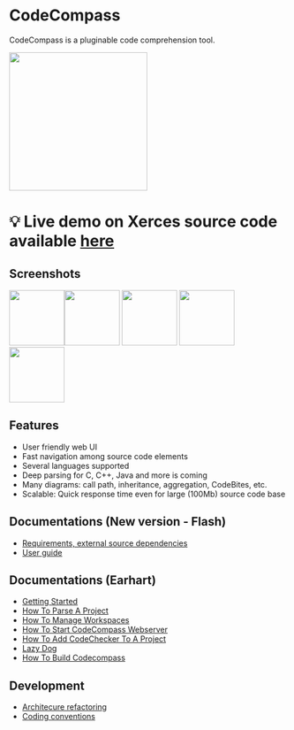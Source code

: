 CodeCompass
===========

CodeCompass is a pluginable code comprehension tool.

<img src="https://raw.githubusercontent.com/Ericsson/codecompass/master/webgui/images/logo.png" width="250px;"/>

# :bulb: Live demo on Xerces source code available [here](http://modelserver.inf.elte.hu:34540/#wsid=xerces)

## Screenshots

<img src="https://raw.githubusercontent.com/Ericsson/codecompass/master/webgui/images/home.png" height="100px" /><img src="https://raw.githubusercontent.com/Ericsson/codecompass/master/webgui/images/codebites.png" height="100px" />
<img src="https://raw.githubusercontent.com/Ericsson/codecompass/master/webgui/images/infotree.png" height="100px" />
<img src="https://raw.githubusercontent.com/Ericsson/codecompass/master/plugins/cpp/webgui/images/cpp_function_call_diagram.png" height="100px" />
<img src="https://raw.githubusercontent.com/Ericsson/codecompass/master/plugins/cpp/webgui/images/cpp_detailed_class_diagram.png" height="100px" />

Features
--------

- User friendly web UI
- Fast navigation among source code elements
- Several languages supported
- Deep parsing for C, C++, Java and more is coming
- Many diagrams: call path, inheritance, aggregation, CodeBites, etc.
- Scalable: Quick response time even for large (100Mb) source code base

Documentations (New version - **Flash**)
--------
- [Requirements, external source dependencies](docs/deps.md)
- [User guide](docs/usage.md)

Documentations (Earhart)
--------
- [Getting Started](https://github.com/Ericsson/CodeCompass/wiki/Getting-Started)
- [How To Parse A Project](https://github.com/Ericsson/CodeCompass/wiki/How-To-Parse-A-Project)
- [How To Manage Workspaces](https://github.com/Ericsson/CodeCompass/wiki/How-To-Manage-Workspaces)
- [How To Start CodeCompass Webserver](https://github.com/Ericsson/CodeCompass/wiki/How-To-Start-CodeCompass-Webserver)
- [How To Add CodeChecker To A Project](https://github.com/Ericsson/CodeCompass/wiki/How-To-Add-CodeChecker-To-A-Project)
- [Lazy Dog](https://github.com/Ericsson/CodeCompass/wiki/Lazy-Dog)
- [How To Build Codecompass](https://github.com/Ericsson/CodeCompass/wiki/How-To-Build-Codecompass)

Development
--------
- [Architecure refactoring](https://github.com/Ericsson/CodeCompass/wiki/Architecure-Refactoring)
- [Coding conventions](docs/coding_conventions.md)
